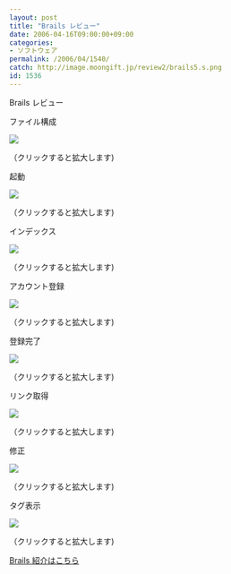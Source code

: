 ```yaml
---
layout: post
title: "Brails レビュー"
date: 2006-04-16T09:00:00+09:00
categories:
- ソフトウェア
permalink: /2006/04/1540/
catch: http://image.moongift.jp/review2/brails5.s.png
id: 1536
---
```

Brails レビュー  
<!--more-->

ファイル構成

  

[![](http://image.moongift.jp/review2/brails1.s.png)](http://image.moongift.jp/review2/brails1.png)  
  
（クリックすると拡大します)

  

起動

  

[![](http://image.moongift.jp/review2/brails2.s.png)](http://image.moongift.jp/review2/brails2.png)  
  
（クリックすると拡大します)

  

インデックス

  

[![](http://image.moongift.jp/review2/brails3.s.png)](http://image.moongift.jp/review2/brails3.png)  
  
（クリックすると拡大します)

  

アカウント登録

  

[![](http://image.moongift.jp/review2/brails4.s.png)](http://image.moongift.jp/review2/brails4.png)  
  
（クリックすると拡大します)

  

登録完了

  

[![](http://image.moongift.jp/review2/brails5.s.png)](http://image.moongift.jp/review2/brails5.png)  
  
（クリックすると拡大します)

  

リンク取得

  

[![](http://image.moongift.jp/review2/brails6.s.png)](http://image.moongift.jp/review2/brails6.png)  
  
（クリックすると拡大します)

  

修正

  

[![](http://image.moongift.jp/review2/brails7.s.png)](http://image.moongift.jp/review2/brails7.png)  
  
（クリックすると拡大します)

  

タグ表示

  

[![](http://image.moongift.jp/review2/brails8.s.png)](http://image.moongift.jp/review2/brails8.png)  
  
（クリックすると拡大します)

  

[Brails 紹介はこちら](http://fw.moongift.jp/intro/i-1535.html)

